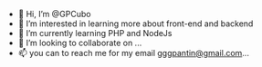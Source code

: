 - 👋 Hi, I’m @GPCubo
- 👀 I’m interested in learning more about front-end and backend
- 🌱 I’m currently learning PHP and NodeJs
- 💞️ I’m looking to collaborate on ...
- 📫 you can to reach me for my email gggpantin@gmail.com...

<!---
GPCubo/GPCubo is a ✨ special ✨ repository because its `README.md` (this file) appears on your GitHub profile.
You can click the Preview link to take a look at your changes.
--->
